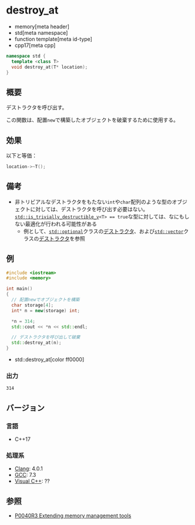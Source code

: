# destroy_at
* memory[meta header]
* std[meta namespace]
* function template[meta id-type]
* cpp17[meta cpp]

```cpp
namespace std {
  template <class T>
  void destroy_at(T* location);
}
```

## 概要
デストラクタを呼び出す。

この関数は、配置`new`で構築したオブジェクトを破棄するために使用する。


## 効果
以下と等価：

```cpp
location->~T();
```

## 備考
- 非トリビアルなデストラクタをもたない`int`や`char`配列のような型のオブジェクトに対しては、デストラクタを呼び出す必要はない。[`std::is_trivially_destructible_v`](/reference/type_traits/is_trivially_destructible.md)`<T> == true`な型に対しては、なにもしない最適化が行われる可能性がある
    - 例として、[`std::optional`](/reference/optional/optional.md)クラスの[デストラクタ](/reference/optional/optional/op_destructor.md)、および[`std::vector`](/reference/vector/vector.md)クラスの[デストラクタ](/reference/vector/vector/op_destructor.md)を参照


## 例
```cpp example
#include <iostream>
#include <memory>

int main()
{
  // 配置newでオブジェクトを構築
  char storage[4];
  int* n = new(storage) int;

  *n = 314;
  std::cout << *n << std::endl;

  // デストラクタを呼び出して破棄
  std::destroy_at(n);
}
```
* std::destroy_at[color ff0000]

### 出力
```
314
```

## バージョン
### 言語
- C++17

### 処理系
- [Clang](/implementation.md#clang): 4.0.1
- [GCC](/implementation.md#gcc): 7.3
- [Visual C++](/implementation.md#visual_cpp): ??


## 参照
- [P0040R3 Extending memory management tools](http://www.open-std.org/jtc1/sc22/wg21/docs/papers/2016/p0040r3.html)
